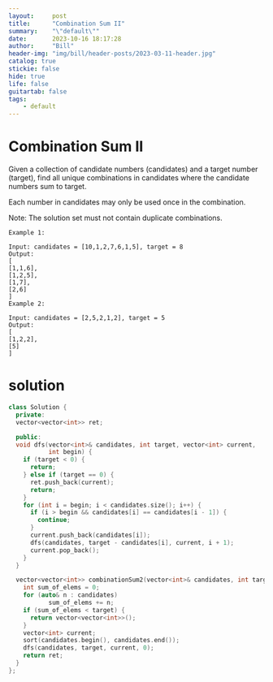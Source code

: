 ```yaml
---
layout:     post
title:      "Combination Sum II"
summary:    "\"default\""
date:       2023-10-16 18:17:28
author:     "Bill"
header-img: "img/bill/header-posts/2023-03-11-header.jpg"
catalog: true
stickie: false
hide: true
life: false
guitartab: false
tags:
    - default
---
```



# Combination Sum II



Given a collection of candidate numbers (candidates) and a target number (target), find all unique combinations in candidates where the candidate numbers sum to target.

Each number in candidates may only be used once in the combination.

Note: The solution set must not contain duplicate combinations.


```
Example 1:

Input: candidates = [10,1,2,7,6,1,5], target = 8
Output:
[
[1,1,6],
[1,2,5],
[1,7],
[2,6]
]
Example 2:

Input: candidates = [2,5,2,1,2], target = 5
Output:
[
[1,2,2],
[5]
]
```

# solution

```c++
class Solution {
  private:
  vector<vector<int>> ret;

  public:
  void dfs(vector<int>& candidates, int target, vector<int> current,
           int begin) {
    if (target < 0) {
      return;
    } else if (target == 0) {
      ret.push_back(current);
      return;
    }
    for (int i = begin; i < candidates.size(); i++) {
      if (i > begin && candidates[i] == candidates[i - 1]) {
        continue;
      }
      current.push_back(candidates[i]);
      dfs(candidates, target - candidates[i], current, i + 1);
      current.pop_back();
    }
  }

  vector<vector<int>> combinationSum2(vector<int>& candidates, int target) {
    int sum_of_elems = 0;
    for (auto& n : candidates)
           sum_of_elems += n;
    if (sum_of_elems < target) {
      return vector<vector<int>>();
    }
    vector<int> current;
    sort(candidates.begin(), candidates.end());
    dfs(candidates, target, current, 0);
    return ret;
  }
};

```



